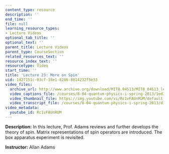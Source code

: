 ```yaml
---
content_type: resource
description: ''
end_time: ''
file: null
learning_resource_types:
- Lecture Videos
optional_tab_title: ''
optional_text: ''
parent_title: Lecture Videos
parent_type: CourseSection
related_resources_text: ''
resource_index_text: ''
resourcetype: Video
start_time: ''
title: 'Lecture 23: More on Spin'
uid: 1d27151c-03cf-18e1-8286-8814232f5e33
video_files:
  archive_url: http://www.archive.org/download/MIT8.04S13/MIT8_04S13_lec23_300k.mp4
  video_captions_file: /courses/8-04-quantum-physics-i-spring-2013/1ed3246f71f658d081f9c43429b1348a_Rc1vFAUnRUM.vtt
  video_thumbnail_file: https://img.youtube.com/vi/Rc1vFAUnRUM/default.jpg
  video_transcript_file: /courses/8-04-quantum-physics-i-spring-2013/d381af5cca8b70fb5560ebfdb4c0169d_Rc1vFAUnRUM.pdf
video_metadata:
  youtube_id: Rc1vFAUnRUM
---
```


**Description:** In this lecture, Prof. Adams reviews and further develops the theory of spin. Matrix representations of spin operators are introduced. The box apparatus experiment is revisited.

**Instructor:** Allan Adams
